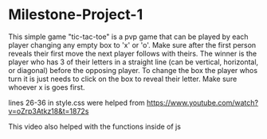 # Milestone-Project-1

This simple game "tic-tac-toe" is a pvp game that can be played by each player changing any empty box to 'x' or 'o'.  Make sure after the first person reveals their first move the next player follows with theirs.  The winner is the player who has 3 of their letters in a straight line (can be vertical, horizontal, or diagonal) before the opposing player.  To change the box the player whos turn it is just needs to click on the box to reveal their letter.  Make sure whoever x is goes first.

lines 26-36 in style.css were helped from https://www.youtube.com/watch?v=oZrp3Atkz18&t=1872s

This video also helped with the functions inside of js